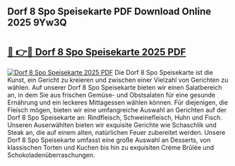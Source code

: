 ## Dorf 8 Spo Speisekarte PDF Download Online 2025 9Yw3Q

# <h2><a href="http://gcanc6x.nevu.top/?p=Dorf+8+Spo+Speisekarte">🔗 👉🔴 Dorf 8 Spo Speisekarte 2025 PDF</a></h2>

[![Dorf 8 Spo Speisekarte 2025 PDF](https://i.imgur.com/dBaPXMq.png)](http://gcanc6x.nevu.top/?p=Dorf+8+Spo+Speisekarte)
Die Dorf 8 Spo Speisekarte ist die Kunst, ein Gericht zu kreieren und zwischen einer Vielzahl von Gerichten zu wählen. Auf unserer Dorf 8 Spo Speisekarte bieten wir einen Salatbereich an, in dem Sie aus frischen Gemüse- und Obstsalaten für eine gesunde Ernährung und ein leckeres Mittagessen wählen können. Für diejenigen, die Fleisch mögen, bieten wir eine umfangreiche Auswahl an Gerichten auf der Dorf 8 Spo Speisekarte an: Rindfleisch, Schweinefleisch, Huhn und Fisch. Unseren Auserwählten bieten wir exquisite Gerichte wie Schaschlik und Steak an, die auf einem alten, natürlichen Feuer zubereitet werden. Unsere Dorf 8 Spo Speisekarte umfasst eine große Auswahl an Desserts, von klassischen Torten und Kuchen bis hin zu exquisiten Crème Brûlée und Schokoladenüberraschungen.
